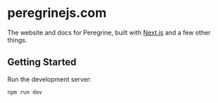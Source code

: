 # peregrinejs.com

The website and docs for Peregrine, built with [Next.js](https://nextjs.org)
and a few other things.

## Getting Started

Run the development server:

```bash
npm run dev
```
